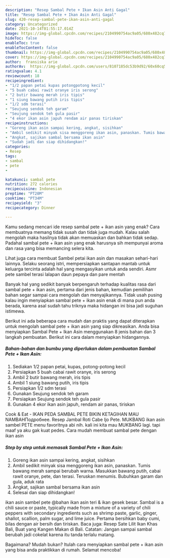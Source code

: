```yaml
---
description: "Resep Sambal Pete + Ikan Asin Anti Gagal"
title: "Resep Sambal Pete + Ikan Asin Anti Gagal"
slug: 420-resep-sambal-pete-ikan-asin-anti-gagal
category: Uncategorized
date: 2021-10-14T01:55:17.014Z
image: https://img-global.cpcdn.com/recipes/2104990754ac9a05/680x482cq70/sambal-pete-ikan-asin-foto-resep-utama.jpg
hideToc: false
enableToc: true
enableTocContent: false
thumbnail: https://img-global.cpcdn.com/recipes/2104990754ac9a05/680x482cq70/sambal-pete-ikan-asin-foto-resep-utama.jpg
cover: https://img-global.cpcdn.com/recipes/2104990754ac9a05/680x482cq70/sambal-pete-ikan-asin-foto-resep-utama.jpg
author:  fransiska arie
authorAv:  https://img-global.cpcdn.com/users/8107185dc53b9d92/60x60cq50/avatar.jpg
ratingvalue: 4.1
reviewcount: 18
recipeingredient:
- "1/2 papan petai kupas potongpotong kecil"
- "5 buah cabai rawit oranye iris serong"
- "2 butir bawang merah iris tipis"
- "1 siung bawang putih iris tipis"
- "1/2 sdm terasi"
- "Seujung sendok teh garam"
- "Seujung sendok teh gula pasir"
- "4 ekor ikan asin japuh rendam air panas tiriskan"
recipeinstructions:
- "Goreng ikan asin sampai kering, angkat, sisihkan"
- "Ambil sedikit minyak sisa menggoreng ikan asin, panaskan. Tumis bawang merah sampai berubah warna. Masukkan bawang putih, cabai rawit oranye, pete, dan terasi. Teruskan menumis. Bubuhkan garam dan gula, aduk rata"
- "Angkat, sajikan sambal bersama ikan asin"
- "Sudah jadi dan siap dihidangkan!"
categories:
- Resep
tags:
- sambal
- pete
- 

katakunci: sambal pete  
nutrition: 272 calories
recipecuisine: Indonesian
preptime: "PT20M"
cooktime: "PT34M"
recipeyield: "3"
recipecategory: Dinner

---
```



Kamu sedang mencari ide resep sambal pete + ikan asin yang enak? Cara membuatnya memang tidak susah dan tidak juga mudah. Kalau salah mengolah maka hasilnya tidak akan memuaskan dan bahkan tidak sedap. Padahal sambal pete + ikan asin yang enak harusnya sih mempunyai aroma dan rasa yang bisa memancing selera kita.


Lihat juga cara membuat Sambel petai ikan asin dan masakan sehari-hari lainnya. Selaku seorang istri, mempersiapkan santapan mantab untuk keluarga tercinta adalah hal yang mengasyikan untuk anda sendiri. Asmr pete sambel terasi lalapan daun pepaya dan pare mentah

Banyak hal yang sedikit banyak berpengaruh terhadap kualitas rasa dari sambal pete + ikan asin, pertama dari jenis bahan, kemudian pemilihan bahan segar sampai cara mengolah dan menyajikannya. Tidak usah pusing kalau ingin menyiapkan sambal pete + ikan asin enak di mana pun anda berada, karena asal sudah tahu triknya maka hidangan ini bisa jadi suguhan istimewa.


Berikut ini ada beberapa cara mudah dan praktis yang dapat diterapkan untuk mengolah sambal pete + ikan asin yang siap dikreasikan. Anda bisa menyiapkan Sambal Pete + Ikan Asin menggunakan 8 jenis bahan dan 3 langkah pembuatan. Berikut ini cara dalam menyiapkan hidangannya.

<!--inarticleads1-->

##### Bahan-bahan dan bumbu yang diperlukan dalam pembuatan Sambal Pete + Ikan Asin:

1. Sediakan 1/2 papan petai, kupas, potong-potong kecil
1. Persiapkan 5 buah cabai rawit oranye, iris serong
1. Ambil 2 butir bawang merah, iris tipis
1. Ambil 1 siung bawang putih, iris tipis
1. Persiapkan 1/2 sdm terasi
1. Gunakan Seujung sendok teh garam
1. Persiapkan Seujung sendok teh gula pasir
1. Gunakan 4 ekor ikan asin japuh, rendam air panas, tiriskan


Cook &amp; Eat - IKAN PEDA SAMBAL PETE BIKIN KETAGIHAN MAU NAMBAHПодробнее. Resep Jambal Roti Cabe Ijo Pete. MUKBANG ikan asin sambel PETE menu favoritnya abi nih. kali ini kita mau MUKBANG lagi. tapi maaf ya aku gak kuat pedes. Cara mudah membuat sambal pete dengan ikan asin 

<!--inarticleads2-->

##### Step by step untuk memasak Sambal Pete + Ikan Asin:

1. Goreng ikan asin sampai kering, angkat, sisihkan
1. Ambil sedikit minyak sisa menggoreng ikan asin, panaskan. Tumis bawang merah sampai berubah warna. Masukkan bawang putih, cabai rawit oranye, pete, dan terasi. Teruskan menumis. Bubuhkan garam dan gula, aduk rata
1. Angkat, sajikan sambal bersama ikan asin
1. Selesai dan siap dihidangkan!

ikan asin sambel pete @bahan ikan asin teri &amp; ikan gesek besar. Sambal is a chili sauce or paste, typically made from a mixture of a variety of chili peppers with secondary ingredients such as shrimp paste, garlic, ginger, shallot, scallion, palm sugar, and lime juice. Pertama bersihkan baby cumi, bilas dengan air bersih dan tiriskan. Baca juga: Resep Sate Lilit Ikan Khas Bali, Buat yang Kangen Makan di Bali. Catatan: Jangan sampai sambal berubah jadi cokelat karena itu tanda terlalu matang. 

Bagaimana? Mudah bukan? Itulah cara menyiapkan sambal pete + ikan asin yang bisa anda praktikkan di rumah. Selamat mencoba!

